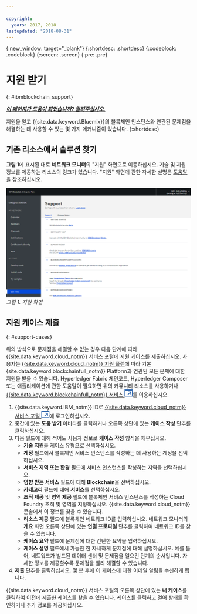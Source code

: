```yaml
---

copyright:
  years: 2017, 2018
lastupdated: "2018-08-31"
---
```


{:new_window: target="_blank"}
{:shortdesc: .shortdesc}
{:codeblock: .codeblock}
{:screen: .screen}
{:pre: .pre}


# 지원 받기
{: #ibmblockchain_support}


***[이 페이지가 도움이 되었습니까? 알려주십시오.](https://www.surveygizmo.com/s3/4501493/IBM-Blockchain-Documentation)***


지원을 얻고 {{site.data.keyword.Bluemix}}의 블록체인 인스턴스와 연관된 문제점을 해결하는 데 사용할 수 있는 몇 가지 메커니즘이 있습니다.
{:shortdesc}


## 기존 리소스에서 솔루션 찾기

**그림 1**에 표시된 대로 **네트워크 모니터**의 "지원" 화면으로 이동하십시오. 기술 및 지원 정보를 제공하는 리소스의 링크가 있습니다. "지원" 화면에 관한 자세한 설명은 [도움말](v10_dashboard.html#support)을 참조하십시오.

![지원 화면](images/support.png "지원 화면")
*그림 1. 지원 화면*


## 지원 케이스 제출
{: #support-cases}

위의 방식으로 문제점을 해결할 수 없는 경우 다음 단계에 따라 {{site.data.keyword.cloud_notm}} 서비스 포털에 지원 케이스를 제출하십시오. 사용자는 [{{site.data.keyword.cloud_notm}} 지원 플랜](https://console.bluemix.net/docs/get-support/index.html#support-plans)에 따라 기본 {site.data.keyword.blockchainfull_notm}} Platform과 연관된 모든 문제에 대한 지원을 받을 수 있습니다. Hyperledger Fabric 체인코드, Hyperledger Composer 또는 애플리케이션에 관한 도움말이 필요하면 위의 커뮤니티 리소스를 사용하거나 [{{site.data.keyword.blockchainfull_notm}} 서비스 ![외부 링크 아이콘](images/external_link.svg "외부 링크 아이콘")](https://www.ibm.com/blockchain/services)를 이용하십시오.

1. {{site.data.keyword.IBM_notm}} ID로 [{{site.data.keyword.cloud_notm}} 서비스 포털 ![외부 링크 아이콘](images/external_link.svg "외부 링크 아이콘")](https://ibm.biz/ibmcloudsupport)에 로그인하십시오.
2. 중간에 있는 **도움 받기** 아바타를 클릭하거나 오른쪽 상단에 있는 **케이스 작성** 단추를 클릭하십시오.
3. 다음 필드에 대해 적어도 사용자 정보로 **케이스 작성** 양식을 채우십시오.  
    - **기술 지원**을 케이스 유형으로 선택하십시오.
    - **계정** 필드에서 블록체인 서비스 인스턴스를 작성하는 데 사용하는 계정을 선택하십시오.
    - **서비스 지역 또는 환경** 필드에 서비스 인스턴스를 작성하는 지역을 선택하십시오.
    - **영향 받는 서비스** 필드에 대해 **Blockchain**을 선택하십시오.
    - **카테고리** 필드에 대해 **서비스**를 선택하십시오.
    - **조직 제공** 및 **영역 제공** 필드에 블록체인 서비스 인스턴스를 작성하는 Cloud Foundry 조직 및 영역을 지정하십시오.  {{site.data.keyword.cloud_notm}} 콘솔에서 이 정보를 찾을 수 있습니다.
    - **리소스 제공** 필드에 블록체인 네트워크 ID를 입력하십시오. 네트워크 모니터의 **개요** 화면 오른쪽 상단에 있는 **연결 프로파일** 단추를 클릭하여 네트워크 ID를 찾을 수 있습니다.
    - **케이스 요약** 필드에 문제점에 대한 간단한 요약을 입력하십시오.
    - **케이스 설명** 필드에서 가능한 한 자세하게 문제점에 대해 설명하십시오.  예를 들어, 네트워크가 빌드된 데이터 센터 및 문제점을 일으킨 단계의 순서입니다.  자세한 정보를 제공할수록 문제점을 빨리 해결할 수 있습니다.
4. **제출** 단추를 클릭하십시오.  몇 분 후에 이 케이스에 대한 이메일 알림을 수신하게 됩니다.


{{site.data.keyword.cloud_notm}} 서비스 포털의 오른쪽 상단에 있는 **내 케이스**를 클릭하여 이전에 제출한 케이스를 찾을 수 있습니다.  케이스를 클릭하고 열어 상태를 확인하거나 추가 정보를 제공하십시오.
